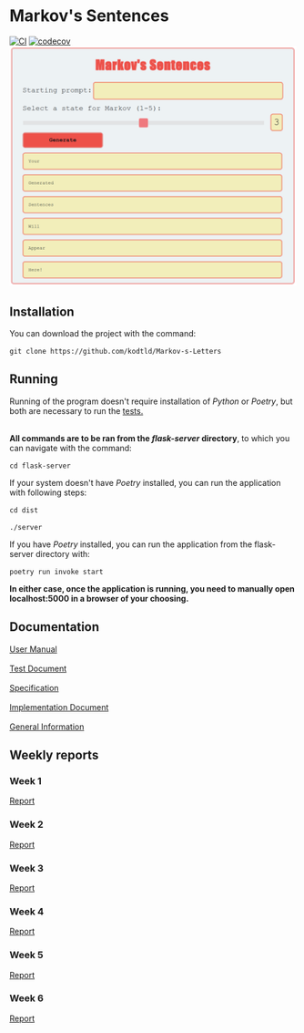 # Markov's Sentences
[![CI](https://github.com/kodtld/Markov-s-Letters/actions/workflows/main.yml/badge.svg)](https://github.com/kodtld/Markov-s-Letters/actions/workflows/main.yml)
[![codecov](https://codecov.io/gh/kodtld/Markov-s-Letters/branch/master/graph/badge.svg?token=GZHXEZIJ17)](https://codecov.io/gh/kodtld/Markov-s-Letters)
![Markov UI](https://github.com/kodtld/Markov-s-Letters/blob/master/documentation/images/Markov_UI.png)

## Installation
You can download the project with the command:
```
git clone https://github.com/kodtld/Markov-s-Letters
```
## Running
Running of the program doesn't require installation of *Python* or *Poetry*, but both are necessary to run the [tests.](https://github.com/kodtld/Markov-s-Letters/blob/master/documentation/testing.md) <br><br>

**All commands are to be ran from the *flask-server* directory**, to which you can navigate with the command:
```
cd flask-server
```
If your system doesn't have *Poetry* installed, you can run the application with following steps:
```
cd dist
```
```
./server
```
If you have *Poetry* installed, you can run the application from the flask-server directory with:
```
poetry run invoke start
```
**In either case, once the application is running, you need to manually open localhost:5000 in a browser of your choosing.**

## Documentation
[User Manual](https://github.com/kodtld/Markov-s-Letters/blob/master/documentation/manual.md) <br><br>
[Test Document](https://github.com/kodtld/Markov-s-Letters/blob/master/documentation/testing.md) <br><br>
[Specification](https://github.com/kodtld/Markov-s-Letters/blob/master/documentation/specification.md) <br><br>
[Implementation Document](https://github.com/kodtld/Markov-s-Letters/blob/master/documentation/implementation.md) <br><br>
[General Information](https://github.com/kodtld/Markov-s-Letters/blob/master/documentation/info.md)

## Weekly reports
### Week 1
[Report](https://github.com/kodtld/Markov-s-Letters/blob/master/documentation/weekly_reports/Week_1.md)
### Week 2
[Report](https://github.com/kodtld/Markov-s-Letters/blob/master/documentation/weekly_reports/Week_2.md)
### Week 3
[Report](https://github.com/kodtld/Markov-s-Letters/blob/master/documentation/weekly_reports/Week_3.md)
### Week 4
[Report](https://github.com/kodtld/Markov-s-Letters/blob/master/documentation/weekly_reports/Week_4.md)
### Week 5
[Report](https://github.com/kodtld/Markov-s-Letters/blob/master/documentation/weekly_reports/Week_5.md)
### Week 6
[Report](https://github.com/kodtld/Markov-s-Letters/blob/master/documentation/weekly_reports/Week_6.md)
